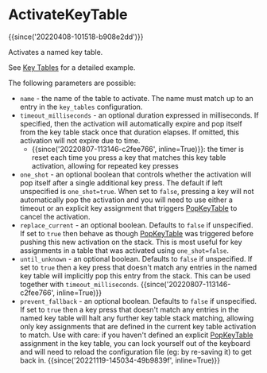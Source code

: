 # ActivateKeyTable

{{since('20220408-101518-b908e2dd')}}

Activates a named key table.

See [Key Tables](../../key-tables.md) for a detailed example.

The following parameters are possible:

* `name` - the name of the table to activate.  The name must match up to an entry in the `key_tables` configuration.
* `timeout_milliseconds` - an optional duration expressed in milliseconds. If specified, then the activation will automatically expire and pop itself from the key table stack once that duration elapses.  If omitted, this activation will not expire due to time.
  * {{since('20220807-113146-c2fee766', inline=True)}}: the timer is reset each time you press a key that matches this key table activation, allowing for repeated key presses
* `one_shot` - an optional boolean that controls whether the activation will pop itself after a single additional key press.  The default if left unspecified is `one_shot=true`. When set to `false`, pressing a key will not automatically pop the activation and you will need to use either a timeout or an explicit key assignment that triggers [PopKeyTable](PopKeyTable.md) to cancel the activation.
* `replace_current` - an optional boolean. Defaults to `false` if unspecified. If set to `true` then behave as though [PopKeyTable](PopKeyTable.md) was triggered before pushing this new activation on the stack.  This is most useful for key assignments in a table that was activated using `one_shot=false`.
* `until_unknown` - an optional boolean. Defaults to `false` if unspecified. If set to `true` then a key press that doesn't match any entries in the named key table will implicitly pop this entry from the stack. This can be used together with `timeout_milliseconds`. {{since('20220807-113146-c2fee766', inline=True)}}
* `prevent_fallback` - an optional boolean. Defaults to `false` if unspecified.
  If set to `true` then a key press that doesn't match any entries in the named
  key table will halt any further key table stack matching, allowing only key
  assignments that are defined in the current key table activation to match.
  Use with care: if you haven't defined an explicit
  [PopKeyTable](PopKeyTable.md) assignment in the key table, you can lock
  yourself out of the keyboard and will need to reload the configuration file
  (eg: by re-saving it) to get back in. {{since('20221119-145034-49b9839f', inline=True)}}
